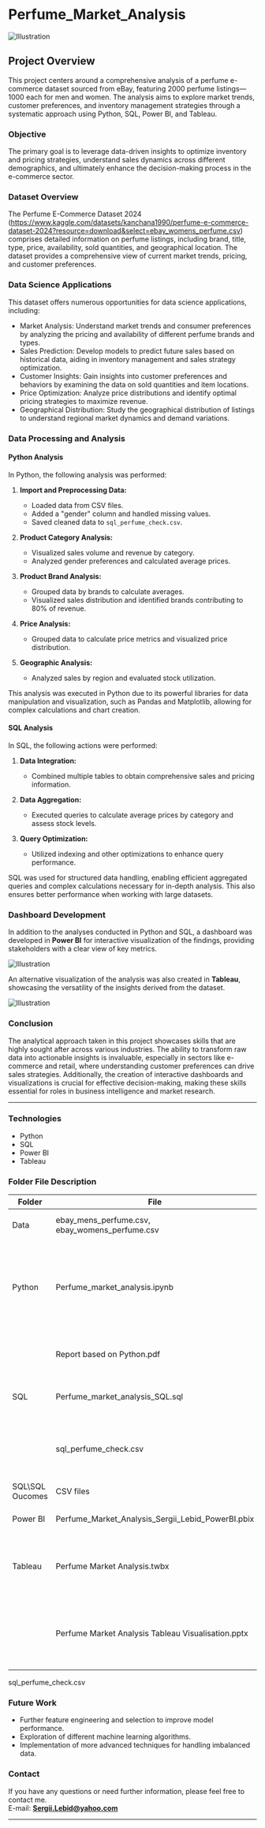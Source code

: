 # Perfume_Market_Analysis

![Illustration](back_picrure_perfume.jpg)

## Project Overview

This project centers around a comprehensive analysis of a perfume e-commerce dataset sourced from eBay, featuring 2000 perfume listings—1000 each for men and women. The analysis aims to explore market trends, customer preferences, and inventory management strategies through a systematic approach using Python, SQL, Power BI, and Tableau.

### Objective

The primary goal is to leverage data-driven insights to optimize inventory and pricing strategies, understand sales dynamics across different demographics, and ultimately enhance the decision-making process in the e-commerce sector.

### Dataset Overview

The Perfume E-Commerce Dataset 2024 (https://www.kaggle.com/datasets/kanchana1990/perfume-e-commerce-dataset-2024?resource=download&select=ebay_womens_perfume.csv) comprises detailed information on perfume listings, including brand, title, type, price, availability, sold quantities, and geographical location. The dataset provides a comprehensive view of current market trends, pricing, and customer preferences.

### Data Science Applications

This dataset offers numerous opportunities for data science applications, including:

- Market Analysis: Understand market trends and consumer preferences by analyzing the pricing and availability of different perfume brands and types.
- Sales Prediction: Develop models to predict future sales based on historical data, aiding in inventory management and sales strategy optimization.
- Customer Insights: Gain insights into customer preferences and behaviors by examining the data on sold quantities and item locations.
- Price Optimization: Analyze price distributions and identify optimal pricing strategies to maximize revenue.
- Geographical Distribution: Study the geographical distribution of listings to understand regional market dynamics and demand variations.

### Data Processing and Analysis

#### Python Analysis

In Python, the following analysis was performed:

1. **Import and Preprocessing Data:**
   - Loaded data from CSV files.
   - Added a "gender" column and handled missing values.
   - Saved cleaned data to `sql_perfume_check.csv`.

2. **Product Category Analysis:**
   - Visualized sales volume and revenue by category.
   - Analyzed gender preferences and calculated average prices.

3. **Product Brand Analysis:**
   - Grouped data by brands to calculate averages.
   - Visualized sales distribution and identified brands contributing to 80% of revenue.

4. **Price Analysis:**
   - Grouped data to calculate price metrics and visualized price distribution.

5. **Geographic Analysis:**
   - Analyzed sales by region and evaluated stock utilization.

This analysis was executed in Python due to its powerful libraries for data manipulation and visualization, such as Pandas and Matplotlib, allowing for complex calculations and chart creation.

#### SQL Analysis

In SQL, the following actions were performed:

1. **Data Integration:**
   - Combined multiple tables to obtain comprehensive sales and pricing information.

2. **Data Aggregation:**
   - Executed queries to calculate average prices by category and assess stock levels.

3. **Query Optimization:**
   - Utilized indexing and other optimizations to enhance query performance.

SQL was used for structured data handling, enabling efficient aggregated queries and complex calculations necessary for in-depth analysis. This also ensures better performance when working with large datasets.

### Dashboard Development

In addition to the analyses conducted in Python and SQL, a dashboard was developed in **Power BI** for interactive visualization of the findings, providing stakeholders with a clear view of key metrics.

![Illustration](market_sales_PowerBI_screen.jpg)

An alternative visualization of the analysis was also created in **Tableau**, showcasing the versatility of the insights derived from the dataset.

![Illustration](market_sales_Tableau_screen1.jpg) 

### Conclusion

The analytical approach taken in this project showcases skills that are highly sought after across various industries. The ability to transform raw data into actionable insights is invaluable, especially in sectors like e-commerce and retail, where understanding customer preferences can drive sales strategies. Additionally, the creation of interactive dashboards and visualizations is crucial for effective decision-making, making these skills essential for roles in business intelligence and market research.

---

### Technologies

- Python
- SQL
- Power BI
- Tableau

### Folder File Description

| Folder | File | Description |
|-----------------|-----------------|-----------------|
| Data | ebay_mens_perfume.csv, ebay_womens_perfume.csv | Orgignal datasets from Kigal |
| Python | Perfume_market_analysis.ipynb | Jupyter notebook - the process of cleaning, transforming, and analyzing the original data with visualizations |
|| Report based on Python.pdf | The market analysis report based on Python |
| SQL | Perfume_market_analysis_SQL.sql | SQL Query - the process of the data analysis|
| | sql_perfume_check.csv | Cleansed, formatted, and grouped data in Python for use in SQL |
| SQL\SQL Oucomes | CSV files | SQL Query outcomes|
| Power BI | Perfume_Market_Analysis_Sergii_Lebid_PowerBI.pbix | PowerBI Interactive Dashbord|
| Tableau | Perfume Market Analysis.twbx | Tableau Packaged Workbook with the data and visualizations |
|| Perfume Market Analysis Tableau Visualisation.pptx | Tableau analysis visualization saved in the format of a PowerPoint presentation|
sql_perfume_check.csv

### Future Work

- Further feature engineering and selection to improve model performance.
- Exploration of different machine learning algorithms.
- Implementation of more advanced techniques for handling imbalanced data.

### Contact

If you have any questions or need further information, please feel free to contact me.  
E-mail: **Sergii.Lebid@yahoo.com**



---

